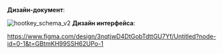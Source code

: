 **Дизайн-документ**:

![hootkey_schema_v2](https://github.com/Lvntt/HootKey/assets/84632927/eac31e4d-90ce-483d-af6f-bb8345b61566)
**Дизайн интерфейса**:

https://www.figma.com/design/3nqtjwD4DtGobTdttGU7Yf/Untitled?node-id=0-1&t=GBtmKH99SSH62UPo-1
